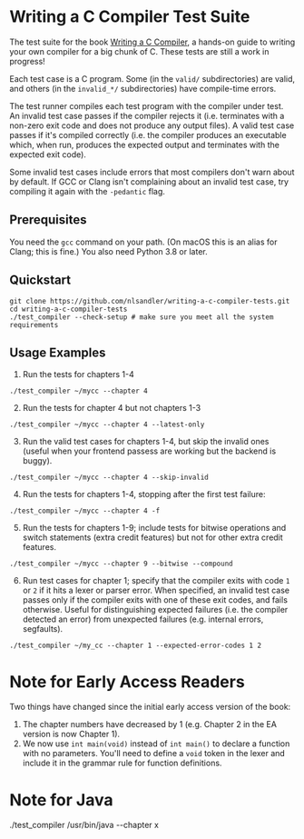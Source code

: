# Writing a C Compiler Test Suite

The test suite for the book [Writing a C Compiler](https://nostarch.com/writing-c-compiler), a hands-on guide to writing your own compiler for a big chunk of C. These tests are still a work in progress!

Each test case is a C program. Some (in the `valid/` subdirectories) are valid, and others (in the `invalid_*/` subdirectories) have compile-time errors.

The test runner compiles each test program with the compiler under test. An invalid test case passes if the compiler rejects it (i.e. terminates with a non-zero exit code and does not produce any output files). A valid test case passes if it's compiled correctly (i.e. the compiler produces an executable which, when run, produces the expected output and terminates with the expected exit code).

Some invalid test cases include errors that most compilers don't warn about by default. If GCC or Clang isn't complaining about an invalid test case, try compiling it again with the `-pedantic` flag.

## Prerequisites
You need the `gcc` command on your path. (On macOS this is an alias for Clang; this is fine.) You also need Python 3.8 or later.
## Quickstart

```
git clone https://github.com/nlsandler/writing-a-c-compiler-tests.git
cd writing-a-c-compiler-tests
./test_compiler --check-setup # make sure you meet all the system requirements
```

## Usage Examples


1. Run the tests for chapters 1-4
```
./test_compiler ~/mycc --chapter 4
```

2. Run the tests for chapter 4 but not chapters 1-3

```
./test_compiler ~/mycc --chapter 4 --latest-only
```

3. Run the valid test cases for chapters 1-4, but skip the invalid ones (useful when your frontend passess are working but the backend is buggy).

```
./test_compiler ~/mycc --chapter 4 --skip-invalid
```

4. Run the tests for chapters 1-4, stopping after the first test failure:

```
./test_compiler ~/mycc --chapter 4 -f
```

5. Run the tests for chapters 1-9; include tests for bitwise operations and switch statements (extra credit features) but not for other extra credit features.

```
./test_compiler ~/mycc --chapter 9 --bitwise --compound
```

6. Run test cases for chapter 1; specify that the compiler exits with code `1` or `2` if it hits a lexer or parser error. When specified, an invalid test case passes only if the compiler exits with one of these exit codes, and fails otherwise. Useful for distinguishing expected failures (i.e. the compiler detected an error) from unexpected failures (e.g. internal errors, segfaults).

```
./test_compiler ~/my_cc --chapter 1 --expected-error-codes 1 2
```

# Note for Early Access Readers

Two things have changed since the initial early access version of the book:
1. The chapter numbers have decreased by 1 (e.g. Chapter 2 in the EA version is now Chapter 1).
2. We now use `int main(void)` instead of `int main()` to declare a function with no parameters. You'll need to define a `void` token in the lexer and include it in the grammar rule for function definitions.

# Note for Java
./test_compiler /usr/bin/java --chapter x